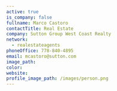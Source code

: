 ```yaml
---
active: true
is_company: false
fullname: Marco Castoro
contactTitle: Real Estate
company: Sutton Group West Coast Realty
network:
  - realestateagents
phoneOffice: 778-840-4895
email: mcastoro@sutton.com
image_path:
color:
website:
profile_image_path: /images/person.png
---
```



